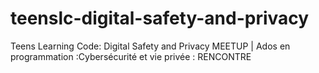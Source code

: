 # teenslc-digital-safety-and-privacy
Teens Learning Code: Digital Safety and Privacy MEETUP | Ados en programmation :Cybersécurité et vie privée : RENCONTRE
